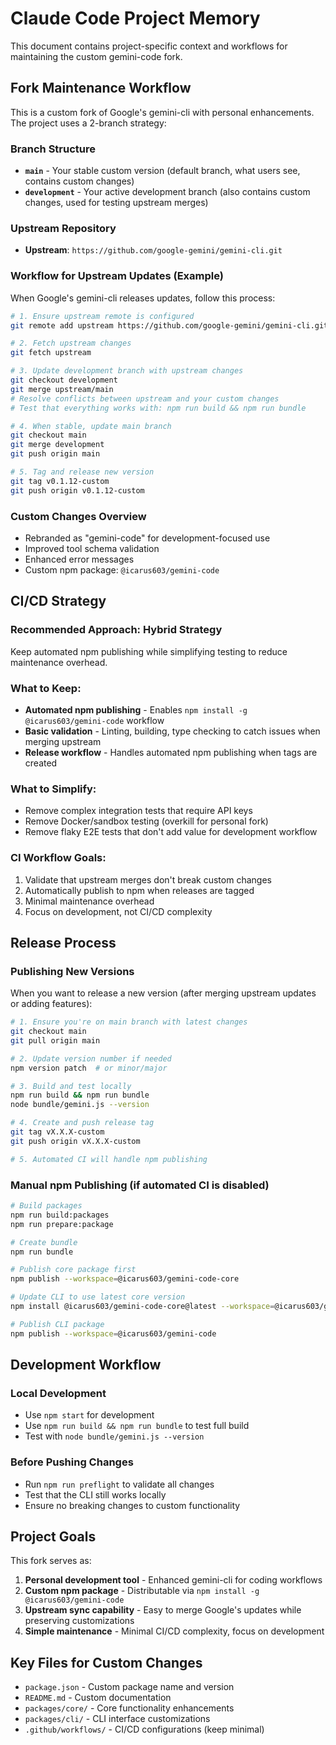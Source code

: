 # Claude Code Project Memory

This document contains project-specific context and workflows for maintaining the custom gemini-code fork.

## Fork Maintenance Workflow

This is a custom fork of Google's gemini-cli with personal enhancements. The project uses a 2-branch strategy:

### Branch Structure

- **`main`** - Your stable custom version (default branch, what users see, contains custom changes)
- **`development`** - Your active development branch (also contains custom changes, used for testing upstream merges)

### Upstream Repository

- **Upstream**: `https://github.com/google-gemini/gemini-cli.git`

### Workflow for Upstream Updates (Example)

When Google's gemini-cli releases updates, follow this process:

```bash
# 1. Ensure upstream remote is configured
git remote add upstream https://github.com/google-gemini/gemini-cli.git

# 2. Fetch upstream changes
git fetch upstream

# 3. Update development branch with upstream changes
git checkout development
git merge upstream/main
# Resolve conflicts between upstream and your custom changes
# Test that everything works with: npm run build && npm run bundle

# 4. When stable, update main branch
git checkout main
git merge development
git push origin main

# 5. Tag and release new version
git tag v0.1.12-custom
git push origin v0.1.12-custom
```

### Custom Changes Overview

- Rebranded as "gemini-code" for development-focused use
- Improved tool schema validation
- Enhanced error messages
- Custom npm package: `@icarus603/gemini-code`

## CI/CD Strategy

### Recommended Approach: Hybrid Strategy

Keep automated npm publishing while simplifying testing to reduce maintenance overhead.

### What to Keep:

- **Automated npm publishing** - Enables `npm install -g @icarus603/gemini-code` workflow
- **Basic validation** - Linting, building, type checking to catch issues when merging upstream
- **Release workflow** - Handles automated npm publishing when tags are created

### What to Simplify:

- Remove complex integration tests that require API keys
- Remove Docker/sandbox testing (overkill for personal fork)
- Remove flaky E2E tests that don't add value for development workflow

### CI Workflow Goals:

1. Validate that upstream merges don't break custom changes
2. Automatically publish to npm when releases are tagged
3. Minimal maintenance overhead
4. Focus on development, not CI/CD complexity

## Release Process

### Publishing New Versions

When you want to release a new version (after merging upstream updates or adding features):

```bash
# 1. Ensure you're on main branch with latest changes
git checkout main
git pull origin main

# 2. Update version number if needed
npm version patch  # or minor/major

# 3. Build and test locally
npm run build && npm run bundle
node bundle/gemini.js --version

# 4. Create and push release tag
git tag vX.X.X-custom
git push origin vX.X.X-custom

# 5. Automated CI will handle npm publishing
```

### Manual npm Publishing (if automated CI is disabled)

```bash
# Build packages
npm run build:packages
npm run prepare:package

# Create bundle
npm run bundle

# Publish core package first
npm publish --workspace=@icarus603/gemini-code-core

# Update CLI to use latest core version
npm install @icarus603/gemini-code-core@latest --workspace=@icarus603/gemini-code --save-exact

# Publish CLI package
npm publish --workspace=@icarus603/gemini-code
```

## Development Workflow

### Local Development

- Use `npm start` for development
- Use `npm run build && npm run bundle` to test full build
- Test with `node bundle/gemini.js --version`

### Before Pushing Changes

- Run `npm run preflight` to validate all changes
- Test that the CLI still works locally
- Ensure no breaking changes to custom functionality

## Project Goals

This fork serves as:

1. **Personal development tool** - Enhanced gemini-cli for coding workflows
2. **Custom npm package** - Distributable via `npm install -g @icarus603/gemini-code`
3. **Upstream sync capability** - Easy to merge Google's updates while preserving customizations
4. **Simple maintenance** - Minimal CI/CD complexity, focus on development

## Key Files for Custom Changes

- `package.json` - Custom package name and version
- `README.md` - Custom documentation
- `packages/core/` - Core functionality enhancements
- `packages/cli/` - CLI interface customizations
- `.github/workflows/` - CI/CD configurations (keep minimal)
